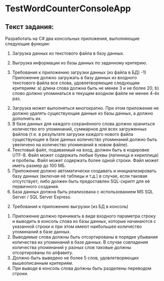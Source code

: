 # TestWordCounterConsoleApp

## Текст задания: 
Разработать на C# два консольных приложения, выполняющие следующие функции:
1. Загрузка данных из текстового файла в базу данных.
2. Выгрузка информации из базы данных по заданному критерию.

1. Требования к приложению загрузки данных (из файла в БД)
   -1) Приложение должно загружать в базу данных из входного текстового файла все слова,
удовлетворяющие следующим критериям:
  a) длина слова должна быть не менее 3 и не более 20;
  b) слово должно упоминаться в текущем входном файле не менее 4-ёх раз.
  2) Загрузка может выполняться многократно. При этом приложение не должно удалять
существующие данные из базы данных, а должно дополнять их.
  3) В базе данных для каждого сохранённого слова должно храниться количество его упоминаний,
суммарное для всех загруженных файлов (т.е. в результате загрузки каждого нового файла
существующее в базе данных количество упоминаний должно быть увеличено на количество
упоминаний в новом файле).
  4) Текстовый файл, подаваемый на вход, должен быть в кодировке UTF-8. Файл может содержать
любые буквы (латиница и кириллица) и пробелы. Файл может содержать более одной строки. Файл
может иметь размер до 100 МБ.
  5) Приложение должно автоматически создавать и инициализировать базу данных (включая её
таблицы и т.д.) в случае, если таковая отсутствует; либо должен быть предоставлен SQL-скрипт для
её первичного создания.
  6) База данных должна быть реализована с использованием MS SQL Server / SQL Server Express.
2. Требования к приложению выгрузки (из БД в консоль)
  1) Приложение должно принимать в виде входного параметра строку и выводить в консоль слова из
базы данных, которые начинаются с указанной строки и при этом имеют наибольшее количество
упоминаний в базе данных.
  2) Выводимые слова должны быть отсортированы в порядке убывания количества их упоминаний в
базе данных. В случае совпадения количества упоминаний у разных слов таковые должны
отсортированы по алфавиту.
  3) Должно быть выведено не более 5 слов, удовлетворяющих вышеописанным критериям.
  4) При выводе в консоль слова должны быть разделены переводом строки.

